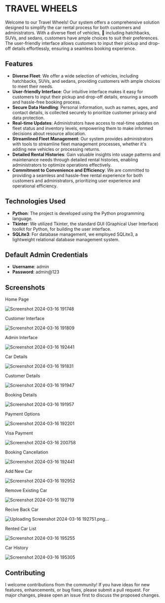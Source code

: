# TRAVEL WHEELS

Welcome to our Travel Wheels! Our system offers a comprehensive solution designed to simplify the car rental process for both customers and administrators. 
With a diverse fleet of vehicles, :car:  including hatchbacks, SUVs, and sedans, customers have ample choices to suit their preferences.
The user-friendly interface allows customers to input their pickup and drop-off details effortlessly, ensuring a seamless booking experience. 

## Features

- **Diverse Fleet**: We offer a wide selection of vehicles, including hatchbacks, SUVs, and sedans, providing customers with ample choices to meet their needs.
- **User-friendly Interface**: Our intuitive interface makes it easy for customers to input their pickup and drop-off details, ensuring a smooth and hassle-free booking process.
- **Secure Data Handling**: Personal information, such as names, ages, and contact details, is collected securely to prioritize customer privacy and data protection.
- **Real-time Updates**: Administrators have access to real-time updates on fleet status and inventory levels, empowering them to make informed decisions about resource allocation.
- **Streamlined Fleet Management**: Our system provides administrators with tools to streamline fleet management processes, whether it's adding new vehicles or processing returns.
- **Detailed Rental Histories**: Gain valuable insights into usage patterns and maintenance needs through detailed rental histories, enabling administrators to optimize operations effectively.
- **Commitment to Convenience and Efficiency**: We are committed to providing a seamless and hassle-free rental experience for both customers and administrators, prioritizing user experience and operational efficiency.

## Technologies Used

- **Python**: The project is developed using the Python programming language.
- **Tkinter**: We utilized Tkinter, the standard GUI (Graphical User Interface) toolkit for Python, for building the user interface.
- **SQLite3**: For database management, we employed SQLite3, a lightweight relational database management system.

## Default Admin Credentials

- **Username**: admin
- **Password**: admin@123

## Screenshots
 
  Home Page
  
  ![Screenshot 2024-03-16 191748](https://github.com/Rushikesh-264/Travel_wheels/assets/150276077/809821ce-1d9e-404c-9533-1dfc35c16f44)


  Customer Interface

  ![Screenshot 2024-03-16 191809](https://github.com/Rushikesh-264/Travel_wheels/assets/150276077/116527c4-7b80-4426-aad0-8df00c2933a2)


  Admin Interface
  
  ![Screenshot 2024-03-16 192441](https://github.com/Rushikesh-264/Travel_wheels/assets/150276077/4b41480d-661f-4f24-94fd-a04f1d308b76)


  Car Details
  
  ![Screenshot 2024-03-16 191831](https://github.com/Rushikesh-264/Travel_wheels/assets/150276077/e43d15a7-3ca2-48b8-b6bd-c442f7fe3d36)


  Customer Details
  
  ![Screenshot 2024-03-16 191947](https://github.com/Rushikesh-264/Travel_wheels/assets/150276077/6b40c100-c653-467f-b5f2-5fecc9a33f53)


  Booking Details
  
  ![Screenshot 2024-03-16 191957](https://github.com/Rushikesh-264/Travel_wheels/assets/150276077/588b2bdc-54ce-42ac-8810-d8b925aabda0)


  Payment Options
  
  ![Screenshot 2024-03-16 192201](https://github.com/Rushikesh-264/Travel_wheels/assets/150276077/02b89da3-565c-453d-810f-483f5f8c3991)


  Visa Payment
  
  ![Screenshot 2024-03-16 200758](https://github.com/Rushikesh-264/Travel_wheels/assets/150276077/0b7d9df3-72af-4471-a05c-e9508a8aa139)
  

  Booking Cancellation

  ![Screenshot 2024-03-16 192441](https://github.com/Rushikesh-264/Travel_wheels/assets/150276077/5a6d92c8-affc-49f0-8e93-6f637582a4f0)


  Add New Car

  ![Screenshot 2024-03-16 192952](https://github.com/Rushikesh-264/Travel_wheels/assets/150276077/d6327c9c-88d5-4b45-958f-e79200f68331)


  Remove Existing Car
  
  ![Screenshot 2024-03-16 192719](https://github.com/Rushikesh-264/Travel_wheels/assets/150276077/cd2f2000-cced-49f6-9eed-e70e66a8cd74)


  Recive Back Car
  
  ![Uploading Screenshot 2024-03-16 192751.png…]()


  Rented Car List

  ![Screenshot 2024-03-16 195255](https://github.com/Rushikesh-264/Travel_wheels/assets/150276077/3bae0bc6-0e56-4f4c-aa70-a41f94dd5e61)


  Car History
  
  ![Screenshot 2024-03-16 195305](https://github.com/Rushikesh-264/Travel_wheels/assets/150276077/5e60e366-c8ab-4f06-8425-c1fe094f997e)


  
## Contributing

I welcome contributions from the community! If you have ideas for new features, enhancements, or bug fixes, please submit a pull request. For major changes, please open an issue first to discuss the proposed changes.
